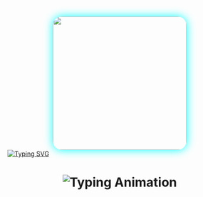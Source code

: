 <div align="center">
  <img src="https://i.ibb.co/fLM6Lm8/shaban-md.jpg" width="300" style="border-radius: 20px; box-shadow: 0 0 20px #00ffff;"/>
</div>
<a href="https://git.io/typing-svg"><img src="https://readme-typing-svg.demolab.com?font=Black+Ops+One&size=100&pause=1000&color=ff0000&center=true&width=1000&height=200&lines=HAPPY;GIRLFRIEND'S;DAY;TO+ALL;GIRLS;CELEBRATING+ON;THESE+DAY" alt="Typing SVG" /></a>
  
<div align="center">

<h1 align="center">
  <img src="https://readme-typing-svg.herokuapp.com?font=Fira+Code&size=30&duration=6000&color=00FF00&background=000000&center=true&vCenter=true&width=600&lines=💕💕💕Happy+Girlfriend;Day+to+the;love+of+my;life+You+re;the+sunshine;that+brightens;up+my;day;You+re+not;just+my+girlfriend;you+re;my+best+friend;partner;in+crime;and+soulmate;Love+you;more+than+words;can+say;I+m;so+grateful;to;have+you;by+my+side;here+s;to+many+more;adventures+together;happy+Girlfriend;Day+You+re;the+reason;my+heart;beats+faster;my+smile;grows+wider;and+my;life+feels;more+meaningful;Love+you;In+a+world;full+of:people+you+re;the+one+I;want+to;spend+forever;with;Happy+Girlfriend+Day;my+love" alt="Typing Animation">
</h1>
  
